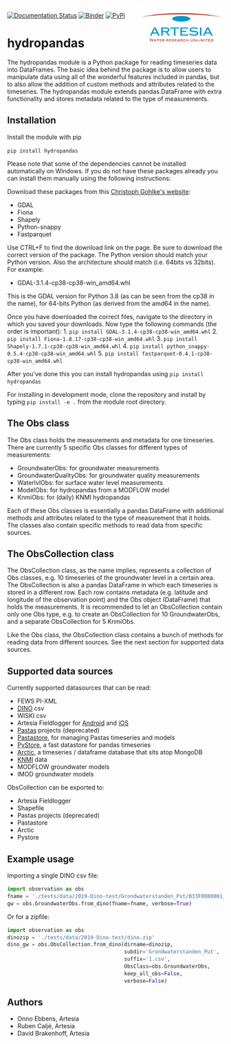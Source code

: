 <img src="/docs/_static/Artesia_logo.jpg" alt="Artesia" width="200" align="right">

[![Documentation Status](https://readthedocs.org/projects/hydropandas/badge/?version=latest)](https://hydropandas.readthedocs.io/en/latest/?badge=latest)
[![Binder](https://mybinder.org/badge_logo.svg)](https://mybinder.org/v2/gh/ArtesiaWater/hydropandas/master)
[![PyPi](https://img.shields.io/pypi/v/hydropandas.svg)](https://pypi.python.org/pypi/hydropandas)

# hydropandas

The hydropandas module is a Python package for reading timeseries data into DataFrames. The basic idea behind the package is to allow users to manipulate data using all of the wonderful features included in pandas, but to also allow the addition of custom methods and attributes related to the timeseries. The hydropandas module extends pandas.DataFrame with extra functionality and stores metadata related to the type of measurements.

## Installation

Install the module with pip

`pip install hydropandas`

Please note that some of the dependencies cannot be installed automatically on Windows. If you do not have these packages already
you can install them manually using the following instructions:

Download these packages from this [Christoph Gohlke's website](https://www.lfd.uci.edu/~gohlke/pythonlibs):

-   GDAL
-   Fiona
-   Shapely
-   Python-snappy
-   Fastparquet

Use CTRL+F to find the download link on the page. Be sure to download the correct version of the package. The Python version should match your Python version. Also the architecture should match (i.e. 64bits vs 32bits). For example:

-   GDAL-3.1.4-cp38-cp38-win_amd64.whl

This is the GDAL version for Python 3.8 (as can be seen from the cp38 in the name), for 64-bits Python (as derived from the amd64 in the name).

Once you have downloaded the correct files, navigate to the directory in which you saved your downloads. Now type the following commands (the order is important):
1\. `pip install GDAL-3.1.4-cp38-cp38-win_amd64.whl`
2\. `pip install Fiona-1.8.17-cp38-cp38-win_amd64.whl`
3\. `pip install Shapely-1.7.1-cp38-cp38-win_amd64.whl`
4\. `pip install python_snappy-0.5.4-cp38-cp38-win_amd64.whl`
5\. `pip install fastparquet-0.4.1-cp38-cp38-win_amd64.whl`

After you've done this you can install hydropandas using `pip install hydropandas`

For installing in development mode, clone the repository and install by
typing `pip install -e .` from the module root directory.

## The Obs class

The Obs class holds the measurements and metadata for one timeseries. There are currently 5 specific Obs classes for different types of measurements:

-   GroundwaterObs: for groundwater measurements
-   GroundwaterQualityObs: for groundwater quality measurements
-   WaterlvlObs: for surface water level measurements
-   ModelObs: for hydropandas from a MODFLOW model
-   KnmiObs: for (daily) KNMI hydropandas

Each of these Obs classes is essentially a pandas DataFrame with additional methods and attributes related to the type of measurement that it holds. The classes also contain specific methods to read data from specific sources.

## The ObsCollection class

The ObsCollection class, as the name implies, represents a collection of Obs classes, e.g. 10 timeseries of the groundwater level in a certain area. The ObsCollection is also a pandas DataFrame in which each timeseries is stored in a different row. Each row contains metadata (e.g. latitude and longitude of the observation point) and the Obs object (DataFrame) that holds the measurements. It is recommended to let an ObsCollection contain only one Obs type, e.g. to create an ObsCollection for 10 GroundwaterObs, and a separate ObsCollection for 5 KnmiObs.

Like the Obs class, the ObsCollection class contains a bunch of methods for reading data from different sources. See the next section for supported data sources.

## Supported data sources

Currently supported datasources that can be read:

-   FEWS PI-XML
-   [DINO](https://www.dinoloket.nl) csv
-   WISKI csv
-   Artesia Fieldlogger for [Android](https://play.google.com/store/apps/details?id=nl.artesia.fieldlogger&hl=en) and [iOS](https://apps.apple.com/nl/app/fieldlogger/id924565721)
-   [Pastas](https://github.com/pastas/pastas) projects (deprecated)
-   [Pastastore](https://github.com/pastas/pastastore), for managing Pastas timeseries and models
-   [PyStore](https://github.com/ranaroussi/pystore), a fast datastore for pandas timeseries
-   [Arctic](https://github.com/man-group/arctic), a timeseries / dataframe database that sits atop MongoDB
-   [KNMI](https://www.knmi.nl/kennis-en-datacentrum/achtergrond/data-ophalen-vanuit-een-script) data
-   MODFLOW groundwater models
-   IMOD groundwater models

ObsCollection can be exported to:

-   Artesia Fieldlogger
-   Shapefile
-   Pastas projects (deprecated)
-   Pastastore
-   Arctic
-   Pystore

## Example usage

Importing a single DINO csv file:

```python
import observation as obs
fname = './tests/data/2019-Dino-test/Grondwaterstanden_Put/B33F0080001_1.csv'
gw = obs.GroundwaterObs.from_dino(fname=fname, verbose=True)
```

Or for a zipfile:

```python
import observation as obs
dinozip = './tests/data/2019-Dino-test/dino.zip'
dino_gw = obs.ObsCollection.from_dino(dirname=dinozip,
                                      subdir='Grondwaterstanden_Put',
                                      suffix='1.csv',
                                      ObsClass=obs.GroundwaterObs,
                                      keep_all_obs=False,
                                      verbose=False)
```

## Authors

-   Onno Ebbens, Artesia
-   Ruben Caljé, Artesia
-   Davíd Brakenhoff, Artesia
